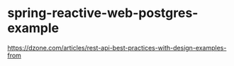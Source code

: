 # spring-reactive-web-postgres-example


https://dzone.com/articles/rest-api-best-practices-with-design-examples-from
